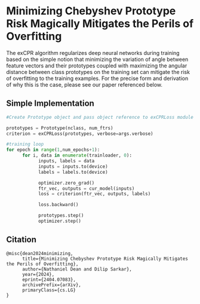 # Minimizing Chebyshev Prototype Risk Magically Mitigates the Perils of Overfitting

The exCPR algorithm regularizes deep neural networks during training based on the simple notion that minimizing the variation of angle between feature vectors and their prototypes coupled with maximizing the angular distance between class prototypes on the training set can mitigate the risk of overfitting to the training examples.  For the precise form and derivation of why this is the case, please see our paper referenced below.

## Simple Implementation

```python
#Create Prototype object and pass object reference to exCPRLoss module

prototypes = Prototype(nclass, num_ftrs)
criterion = exCPRLoss(prototypes, verbose=args.verbose)

#training loop
for epoch in range(1,num_epochs+1):
      for i, data in enumerate(trainloader, 0):
            inputs, labels = data
            inputs = inputs.to(device)
            labels = labels.to(device)

            optimizer.zero_grad()
            ftr_vec, outputs = cur_model(inputs)
            loss = criterion(ftr_vec, outputs, labels)

            loss.backward()

            prototypes.step()
            optimizer.step()                       

```

## Citation 
```
@misc{dean2024minimizing,
      title={Minimizing Chebyshev Prototype Risk Magically Mitigates the Perils of Overfitting}, 
      author={Nathaniel Dean and Dilip Sarkar},
      year={2024},
      eprint={2404.07083},
      archivePrefix={arXiv},
      primaryClass={cs.LG}
}
```

